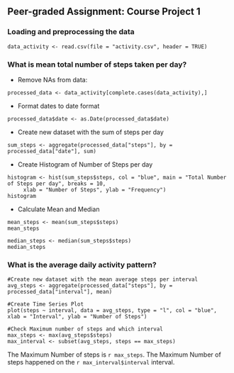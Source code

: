 
## Peer-graded Assignment: Course Project 1




### Loading and preprocessing the data

```{r}
data_activity <- read.csv(file = "activity.csv", header = TRUE)
```

### What is mean total number of steps taken per day?

- Remove NAs from data:
```{r}
processed_data <- data_activity[complete.cases(data_activity),] 
```

- Format dates to date format
```{r}
processed_data$date <- as.Date(processed_data$date)
```

- Create new dataset with the sum of steps per day
```{r}
sum_steps <- aggregate(processed_data["steps"], by = processed_data["date"], sum)
```

- Create Histogram of Number of Steps per day
```{r}
histogram <- hist(sum_steps$steps, col = "blue", main = "Total Number of Steps per day", breaks = 10, 
     xlab = "Number of Steps", ylab = "Frequency")
histogram
```

- Calculate Mean and Median
```{r}
mean_steps <- mean(sum_steps$steps)
mean_steps

median_steps <- median(sum_steps$steps)
median_steps
```


### What is the average daily activity pattern?

``` {r}
#Create new dataset with the mean average steps per interval
avg_steps <- aggregate(processed_data["steps"], by = processed_data["interval"], mean)

#Create Time Series Plot
plot(steps ~ interval, data = avg_steps, type = "l", col = "blue", xlab = "Interval", ylab = "Number of Steps")

#Check Maximum number of steps and which interval
max_steps <- max(avg_steps$steps)
max_interval <- subset(avg_steps, steps == max_steps)
```

The Maximum Number of steps is `r max_steps`.
The Maximum Number of steps happened on the `r max_interval$interval` interval.